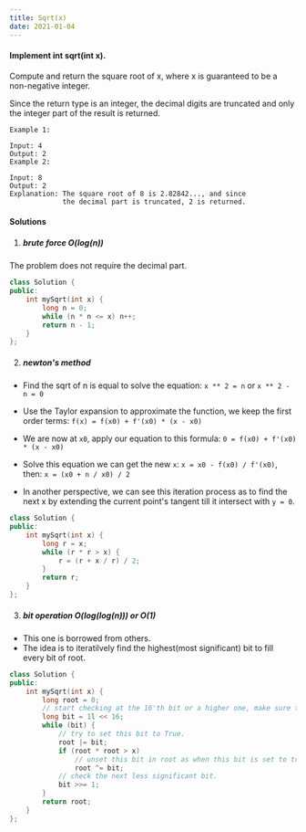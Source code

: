 ```yaml
---
title: Sqrt(x)
date: 2021-01-04
---
```

#### Implement int sqrt(int x).

Compute and return the square root of x, where x is guaranteed to be a non-negative integer.

Since the return type is an integer, the decimal digits are truncated and only the integer part of the result is returned.

```
Example 1:

Input: 4
Output: 2
Example 2:

Input: 8
Output: 2
Explanation: The square root of 8 is 2.82842..., and since 
             the decimal part is truncated, 2 is returned.
```

#### Solutions

1. ##### brute force  O(log(n))

The problem does not require the decimal part.

```cpp
class Solution {
public:
    int mySqrt(int x) {
        long n = 0;
        while (n * n <= x) n++;
        return n - 1;
    }
};
```

2. ##### newton's method

- Find the sqrt of n is equal to solve the equation:
`x ** 2 = n` or `x ** 2 - n = 0`
- Use the Taylor expansion to approximate the function, we  keep the first order terms:
`f(x) = f(x0) + f'(x0) * (x - x0)`

- We are now at `x0`, apply our equation to this formula:
`0 = f(x0) + f'(x0) * (x - x0)`

- Solve this equation we can get the new `x`:
`x = x0 - f(x0) / f'(x0)`, then:
`x = (x0 + n / x0) / 2`

- In another perspective, we can see this iteration process as to find the next x by extending the current point's tangent till it intersect with `y = 0`.

```cpp
class Solution {
public:
    int mySqrt(int x) {
        long r = x;
        while (r * r > x) {
            r = (r + x / r) / 2;
        }
        return r;
    }
};
```

3. ##### bit operation O(log(log(n))) or O(1)

- This one is borrowed from others.
- The idea is to iteratilvely find the highest(most significant) bit to fill every bit of root.

```cpp
class Solution {
public:
    int mySqrt(int x) {
        long root = 0;
        // start checking at the 16'th bit or a higher one, make sure the square of root will not overflow.
        long bit = 1l << 16;
        while (bit) {
            // try to set this bit to True.
            root |= bit;
            if (root * root > x)
                // unset this bit in root as when this bit is set to true, the root * root will be greater than x.
                root ^= bit;
            // check the next less significant bit.
            bit >>= 1;
        }
        return root;
    }
};
```



